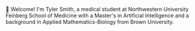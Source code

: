 👋 Welcome! I'm Tyler Smith, a medical student at Northwestern University Feinberg School of Medicine with a Master's in Artificial Intelligence and a background in Applied Mathematics-Biology from Brown University. 
